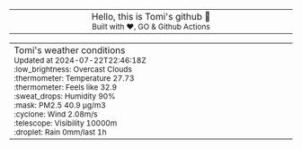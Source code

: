 
<div align="center">
<table>
<tbody>
<td align="center">
<img width="2000" height="0"><br>
Hello, this is Tomi's github 👋<br>
<sup>Built with ❤️, GO & Github Actions</sup><br>
<img width="2000" height="0">
</td>
</tbody>
</table>
</div>
<table>
<tbody>
<td align="left">
<img width="2000" height="0"><br>
Tomi's weather conditions<br>
<sup>Updated at 2024-07-22T22:46:18Z</sup><br>
<sup>:low_brightness: Overcast Clouds</sup><br>
<sup>:thermometer: Temperature 27.73 </sup><br>
<sup>:thermometer: Feels like 32.9</sup><br>
<sup>:sweat_drops: Humidity 90%</sup><br>
<sup>:mask: PM2.5 40.9 μg/m3</sup><br>
<sup>:cyclone: Wind 2.08m/s </sup><br>
<sup>:telescope: Visibility 10000m </sup><br>
<sup>:droplet: Rain 0mm/last 1h </sup><br>
<img width="2000" height="0">
</td>
<td align="left">
<img width="2000" height="0"><br>
<br>
<img width="2000" height="0">
</td>
</tbody>
</table>
</div>
    
